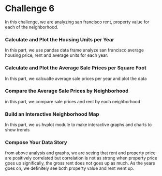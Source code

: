 # Challenge 6

In this challenge, we are analyzing san francisco rent, property value for each of the neighborhood.
### Calculate and Plot the Housing Units per Year

In this part, we use pandas data frame analyze san francisco average housing price, rent and average units for each year.


### Calculate and Plot the Average Sale Prices per Square Foot

In this part, we calcualte average sale prices per year and plot the data

### Compare the Average Sale Prices by Neighborhood

in this part, we compare sale prices and rent by each neighborhood

### Build an Interactive Neighborhood Map

In this part, we us hvplot module to make interactive graphs and charts to show trends 
### Compose Your Data Story

from above analysis and graphs, we are seeing that rent and property price are positively correlated but correlation is not as strong when property price goes up significally, the gross rent does not goes up as much. 
As the years goes on, we definitely see both property value and rent went up. 